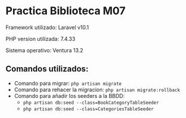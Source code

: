 
<body>
	<h1>Practica Biblioteca M07</h1>
	<p>Framework utilizado: Laravel v10.1</p>
	<p>PHP version utilizada: 7.4.33</p>
	<p>Sistema operativo: Ventura 13.2</p>
	<h2>Comandos utilizados:</h2>
	<ul>
		<li>Comando para migrar: <code>php artisan migrate</code></li>
		<li>Comando para rehacer la migracion: <code>php artisan migrate:rollback</code></li>
		<li>Comando para añadir los seeders a la BBDD:
			<ul>
				<li><code>php artisan db:seed --class=BookCategoryTableSeeder</code></li>
				<li><code>php artisan db:seed --class=CategoriesTableSeeder</code></li>
			</ul>
		</li>
	</ul>
</body>
</html>
